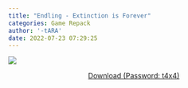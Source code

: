 ```yaml
---
title: "Endling - Extinction is Forever"
categories: Game Repack
author: '-tARA'
date: 2022-07-23 07:29:25
---
```

<img src="https://i6.imageban.ru/out/2022/07/23/1992a40b2830d23cad7c92848cc4eb12.webp"/> <br>
<center>
<p><a href="https://0a0bin.klowdee.host/?40c902238cde983d#7hP4twJM4sPozJyK3kzNCEFw5m4uV5Lfhpt93UTpyDhF">Download (Password: t4x4)</a> <br>
</center>
